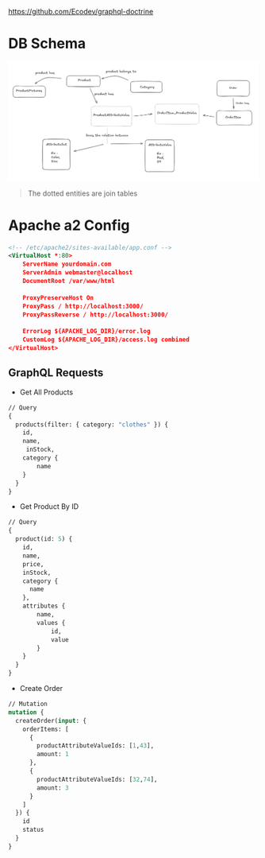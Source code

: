 https://github.com/Ecodev/graphql-doctrine

# DB Schema

![img_1.png](img_1.png)
> The dotted entities are join tables

# Apache a2 Config

```xml
<!-- /etc/apache2/sites-available/app.conf -->
<VirtualHost *:80>
    ServerName yourdomain.com
    ServerAdmin webmaster@localhost
    DocumentRoot /var/www/html

    ProxyPreserveHost On
    ProxyPass / http://localhost:3000/
    ProxyPassReverse / http://localhost:3000/

    ErrorLog ${APACHE_LOG_DIR}/error.log
    CustomLog ${APACHE_LOG_DIR}/access.log combined
</VirtualHost>
```

## GraphQL Requests

- Get All Products

```graphql
// Query
{
  products(filter: { category: "clothes" }) {
    id,
    name,
     inStock,
    category {
        name
    }
  }
}
```

- Get Product By ID

```graphql
// Query
{
  product(id: 5) {
    id,
    name,
    price,
    inStock,
    category {
      name
    },
    attributes { 
        name,
        values { 
            id,
            value
        }
    }
  }
}
```

- Create Order

```graphql
// Mutation
mutation {
  createOrder(input: {
    orderItems: [
      {
        productAttributeValueIds: [1,43],
        amount: 1
      },
      {
        productAttributeValueIds: [32,74],
        amount: 3
      }
    ]
  }) {
    id
    status
  }
}
```




